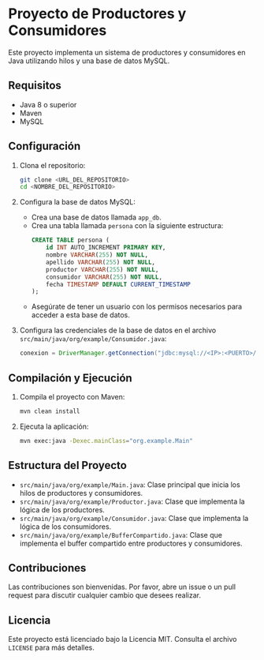 # Proyecto de Productores y Consumidores

Este proyecto implementa un sistema de productores y consumidores en Java utilizando hilos y una base de datos MySQL.

## Requisitos

- Java 8 o superior
- Maven
- MySQL

## Configuración

1. Clona el repositorio:
    ```sh
    git clone <URL_DEL_REPOSITORIO>
    cd <NOMBRE_DEL_REPOSITORIO>
    ```

2. Configura la base de datos MySQL:
    - Crea una base de datos llamada `app_db`.
    - Crea una tabla llamada `persona` con la siguiente estructura:
        ```sql
        CREATE TABLE persona (
            id INT AUTO_INCREMENT PRIMARY KEY,
            nombre VARCHAR(255) NOT NULL,
            apellido VARCHAR(255) NOT NULL,
            productor VARCHAR(255) NOT NULL,
            consumidor VARCHAR(255) NOT NULL,
            fecha TIMESTAMP DEFAULT CURRENT_TIMESTAMP
        );
        ```
    - Asegúrate de tener un usuario con los permisos necesarios para acceder a esta base de datos.

3. Configura las credenciales de la base de datos en el archivo `src/main/java/org/example/Consumidor.java`:
    ```java
    conexion = DriverManager.getConnection("jdbc:mysql://<IP>:<PUERTO>/<NOMBRE_BD>", "<USUARIO>", "<CONTRASEÑA>");
    ```

## Compilación y Ejecución

1. Compila el proyecto con Maven:
    ```sh
    mvn clean install
    ```

2. Ejecuta la aplicación:
    ```sh
    mvn exec:java -Dexec.mainClass="org.example.Main"
    ```

## Estructura del Proyecto

- `src/main/java/org/example/Main.java`: Clase principal que inicia los hilos de productores y consumidores.
- `src/main/java/org/example/Productor.java`: Clase que implementa la lógica de los productores.
- `src/main/java/org/example/Consumidor.java`: Clase que implementa la lógica de los consumidores.
- `src/main/java/org/example/BufferCompartido.java`: Clase que implementa el buffer compartido entre productores y consumidores.

## Contribuciones

Las contribuciones son bienvenidas. Por favor, abre un issue o un pull request para discutir cualquier cambio que desees realizar.

## Licencia

Este proyecto está licenciado bajo la Licencia MIT. Consulta el archivo `LICENSE` para más detalles.
